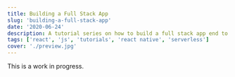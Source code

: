 ```yaml
---
title: Building a Full Stack App
slug: 'building-a-full-stack-app'
date: '2020-06-24'
description: A tutorial series on how to build a full stack app end to end with React Native and Serverless
tags: ['react', 'js', 'tutorials', 'react native', 'serverless']
cover: './preview.jpg'
---
```


This is a work in progress.